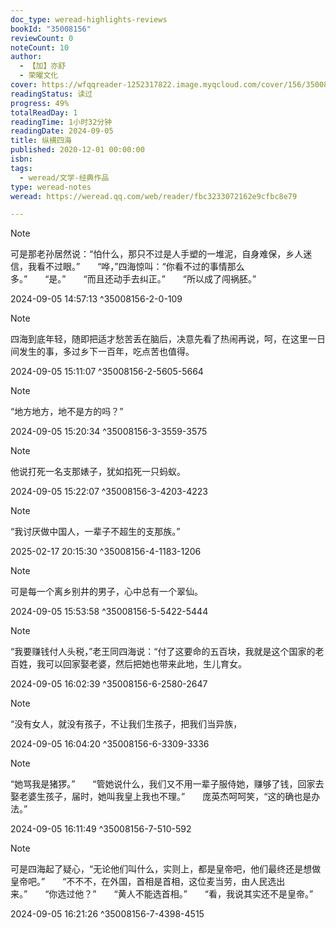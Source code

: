 ```yaml
---
doc_type: weread-highlights-reviews
bookId: "35008156"
reviewCount: 0
noteCount: 10
author:
  - 【加】亦舒
  - 荣曜文化
cover: https://wfqqreader-1252317822.image.myqcloud.com/cover/156/35008156/t7_35008156.jpg
readingStatus: 读过
progress: 49%
totalReadDay: 1
readingTime: 1小时32分钟
readingDate: 2024-09-05
title: 纵横四海
published: 2020-12-01 00:00:00
isbn: 
tags:
  - weread/文学-经典作品
type: weread-notes
weread: https://weread.qq.com/web/reader/fbc3233072162e9cfbc8e79

---
```







> [!NOTE] 
> 可是那老孙居然说：“怕什么，那只不过是人手塑的一堆泥，自身难保，乡人迷信，我看不过眼。”　　“哗，”四海惊叫：“你看不过的事情那么多。”　　“是。”　　“而且还动手去纠正。”　　“所以成了闯祸胚。”
> 
> 2024-09-05 14:57:13 ^35008156-2-0-109

> [!NOTE] 
> 四海到底年轻，随即把适才愁苦丢在脑后，决意先看了热闹再说，呵，在这里一日间发生的事，多过乡下一百年，吃点苦也值得。
> 
> 2024-09-05 15:11:07 ^35008156-2-5605-5664



> [!NOTE] 
> “地方地方，地不是方的吗？”
> 
> 2024-09-05 15:20:34 ^35008156-3-3559-3575

> [!NOTE] 
> 他说打死一名支那婊子，犹如掐死一只蚂蚁。
> 
> 2024-09-05 15:22:07 ^35008156-3-4203-4223



> [!NOTE] 
> “我讨厌做中国人，一辈子不超生的支那族。”
> 
> 2025-02-17 20:15:30 ^35008156-4-1183-1206



> [!NOTE] 
> 可是每一个离乡别井的男子，心中总有一个翠仙。
> 
> 2024-09-05 15:53:58 ^35008156-5-5422-5444



> [!NOTE] 
> “我要赚钱付人头税，”老王同四海说：“付了这要命的五百块，我就是这个国家的老百姓，我可以回家娶老婆，然后把她也带来此地，生儿育女。
> 
> 2024-09-05 16:02:39 ^35008156-6-2580-2647

> [!NOTE] 
> “没有女人，就没有孩子，不让我们生孩子，把我们当异族，
> 
> 2024-09-05 16:04:20 ^35008156-6-3309-3336



> [!NOTE] 
> “她骂我是猪猡。”　　“管她说什么，我们又不用一辈子服侍她，赚够了钱，回家去娶老婆生孩子，届时，她叫我皇上我也不理。”　　庞英杰呵呵笑，“这的确也是办法。”
> 
> 2024-09-05 16:11:49 ^35008156-7-510-592

> [!NOTE] 
> 可是四海起了疑心，“无论他们叫什么，实则上，都是皇帝吧，他们最终还是想做皇帝吧。”　　“不不不，在外国，首相是首相，这位麦当劳，由人民选出来。”　　“你选过他？”　　“黄人不能选首相。”　　“看，我说其实还不是皇帝。”
> 
> 2024-09-05 16:21:26 ^35008156-7-4398-4515



















